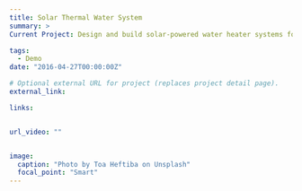 ```yaml
---
title: Solar Thermal Water System
summary: >
Current Project: Design and build solar-powered water heater systems for children's homes in Tijuana, Mexico. Partner: LA Mision Children's Fund

tags:
  - Demo
date: "2016-04-27T00:00:00Z"

# Optional external URL for project (replaces project detail page).
external_link: 

links:


url_video: ""


image:
  caption: "Photo by Toa Heftiba on Unsplash"
  focal_point: "Smart"
---
```

